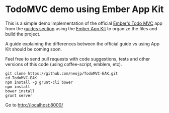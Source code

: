TodoMVC demo using Ember App Kit
==================

This is a simple demo implementation of the official [Ember's Todo MVC](http://jsbin.com/aZIXaYo/1) app from the [guides section](http://emberjs.com/guides/getting-started/) using the [Ember App Kit](https://github.com/stefanpenner/ember-app-kit/) to organize the files and build the project.

A guide explaining the differences between the official guide vs using App Kit should be coming soon.

Feel free to send pull requests with code suggestions, tests and other versions of this code (using coffee-script, emblem, etc).

```
git clone https://github.com/neojp/TodoMVC-EAK.git
cd TodoMVC-EAK
npm install -g grunt-cli bower
npm install
bower install
grunt server
```

Go to [http://localhost:8000/](http://localhost:8000/)